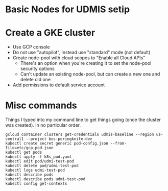 # Basic Nodes for UDMIS setip

# Create a GKE cluster

* Use GCP console
* Do not use "autopilot", instead use "standard" mode (not default)
* Create node-pool with cloud scopes to "Enable all Cloud APIs"
  * There's an option when you're creating it to set the node-pool security options
  * Can't update an existing node-pool, but can create a new one and delete old one
* Add permissions to default service account

# Misc commands

Things I typed into my command line to get things going (once the cluster was created). In no particular order.
```
gcloud container clusters get-credentials udmis-baseline --region us-central1 --project bos-peringknife-dev
kubectl create secret generic pod-config.json --from-file=etc/gcp_pod.json
kubectl get pods
kubectl apply -f k8s_pod.yaml
kubectl edit pod/udmi-test-pod
kubectl delete pod/udmi-test-pod
kubectl logs udmi-test-pod
kubectl describe pods
kubectl describe pods udmi-test-pod
kubectl config get-contexts
```
